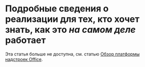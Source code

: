 # <a name="implementation-details-for-those-who-want-to-know-how-it-really-works"></a>Подробные сведения о реализации для тех, кто хочет знать, как это *на самом деле* работает
Эта статья больше не доступна, см. статью [Обзор платформы надстроек Office](https://dev.office.com/docs/add-ins/overview/office-add-ins).
